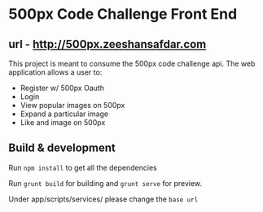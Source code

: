 # 500px Code Challenge Front End

## url - http://500px.zeeshansafdar.com

This project is meant to consume the 500px code challenge api. The web application allows a user to:

- Register w/ 500px Oauth
- Login
- View popular images on 500px
- Expand a particular image
- Like and image on 500px


## Build & development

Run `npm install` to get all the dependencies

Run `grunt build` for building and `grunt serve` for preview.

Under app/scripts/services/ please change the `base url`
